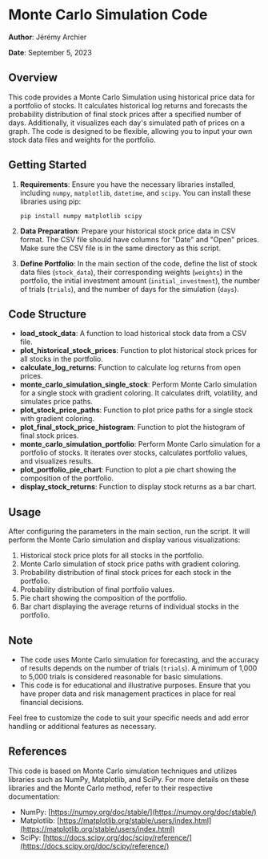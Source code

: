 # Monte Carlo Simulation Code

**Author**: Jérémy Archier

**Date**: September 5, 2023

## Overview

This code provides a Monte Carlo Simulation using historical price data for a portfolio of stocks. It calculates historical log returns and forecasts the probability distribution of final stock prices after a specified number of days. Additionally, it visualizes each day's simulated path of prices on a graph. The code is designed to be flexible, allowing you to input your own stock data files and weights for the portfolio.

## Getting Started

1. **Requirements**: Ensure you have the necessary libraries installed, including `numpy`, `matplotlib`, `datetime`, and `scipy`. You can install these libraries using pip:

   ```
   pip install numpy matplotlib scipy
   ```

2. **Data Preparation**: Prepare your historical stock price data in CSV format. The CSV file should have columns for "Date" and "Open" prices. Make sure the CSV file is in the same directory as this script.

3. **Define Portfolio**: In the main section of the code, define the list of stock data files (`stock_data`), their corresponding weights (`weights`) in the portfolio, the initial investment amount (`initial_investment`), the number of trials (`trials`), and the number of days for the simulation (`days`).

## Code Structure

- **load_stock_data**: A function to load historical stock data from a CSV file.
- **plot_historical_stock_prices**: Function to plot historical stock prices for all stocks in the portfolio.
- **calculate_log_returns**: Function to calculate log returns from open prices.
- **monte_carlo_simulation_single_stock**: Perform Monte Carlo simulation for a single stock with gradient coloring. It calculates drift, volatility, and simulates price paths.
- **plot_stock_price_paths**: Function to plot price paths for a single stock with gradient coloring.
- **plot_final_stock_price_histogram**: Function to plot the histogram of final stock prices.
- **monte_carlo_simulation_portfolio**: Perform Monte Carlo simulation for a portfolio of stocks. It iterates over stocks, calculates portfolio values, and visualizes results.
- **plot_portfolio_pie_chart**: Function to plot a pie chart showing the composition of the portfolio.
- **display_stock_returns**: Function to display stock returns as a bar chart.

## Usage

After configuring the parameters in the main section, run the script. It will perform the Monte Carlo simulation and display various visualizations:

1. Historical stock price plots for all stocks in the portfolio.
2. Monte Carlo simulation of stock price paths with gradient coloring.
3. Probability distribution of final stock prices for each stock in the portfolio.
4. Probability distribution of final portfolio values.
5. Pie chart showing the composition of the portfolio.
6. Bar chart displaying the average returns of individual stocks in the portfolio.

## Note

- The code uses Monte Carlo simulation for forecasting, and the accuracy of results depends on the number of trials (`trials`). A minimum of 1,000 to 5,000 trials is considered reasonable for basic simulations.
- This code is for educational and illustrative purposes. Ensure that you have proper data and risk management practices in place for real financial decisions.

Feel free to customize the code to suit your specific needs and add error handling or additional features as necessary.

## References

This code is based on Monte Carlo simulation techniques and utilizes libraries such as NumPy, Matplotlib, and SciPy. For more details on these libraries and the Monte Carlo method, refer to their respective documentation:

- NumPy: [https://numpy.org/doc/stable/](https://numpy.org/doc/stable/)
- Matplotlib: [https://matplotlib.org/stable/users/index.html](https://matplotlib.org/stable/users/index.html)
- SciPy: [https://docs.scipy.org/doc/scipy/reference/](https://docs.scipy.org/doc/scipy/reference/)
